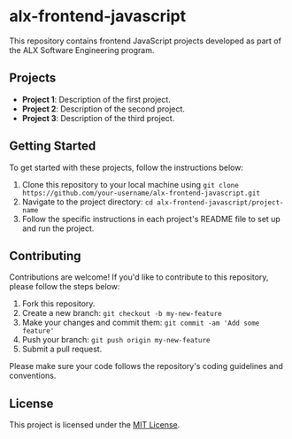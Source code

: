 # alx-frontend-javascript

This repository contains frontend JavaScript projects developed as part of the ALX Software Engineering program.

## Projects

- **Project 1**: Description of the first project.
- **Project 2**: Description of the second project.
- **Project 3**: Description of the third project.

## Getting Started

To get started with these projects, follow the instructions below:

1. Clone this repository to your local machine using `git clone https://github.com/your-username/alx-frontend-javascript.git`
2. Navigate to the project directory: `cd alx-frontend-javascript/project-name`
3. Follow the specific instructions in each project's README file to set up and run the project.

## Contributing

Contributions are welcome! If you'd like to contribute to this repository, please follow the steps below:

1. Fork this repository.
2. Create a new branch: `git checkout -b my-new-feature`
3. Make your changes and commit them: `git commit -am 'Add some feature'`
4. Push your branch: `git push origin my-new-feature`
5. Submit a pull request.

Please make sure your code follows the repository's coding guidelines and conventions.

## License

This project is licensed under the [MIT License](LICENSE).
